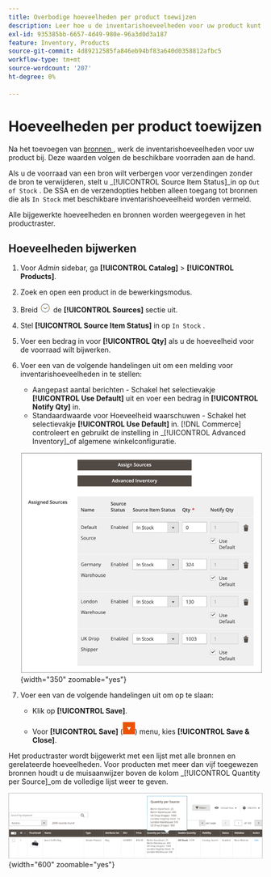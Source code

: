 ```yaml
---
title: Overbodige hoeveelheden per product toewijzen
description: Leer hoe u de inventarishoeveelheden voor uw product kunt bijwerken en de beschikbare voorraad kunt bijhouden.
exl-id: 935385bb-6657-4d49-980e-96a3d0d3a187
feature: Inventory, Products
source-git-commit: 4d89212585fa846eb94bf83a640d0358812afbc5
workflow-type: tm+mt
source-wordcount: '207'
ht-degree: 0%

---
```


# Hoeveelheden per product toewijzen

Na het toevoegen van [ bronnen ](sources-assign-per-product.md), werk de inventarishoeveelheden voor uw product bij. Deze waarden volgen de beschikbare voorraden aan de hand.

Als u de voorraad van een bron wilt verbergen voor verzendingen zonder de bron te verwijderen, stelt u _[!UICONTROL Source Item Status]_in op `Out of Stock` . De SSA en de verzendopties hebben alleen toegang tot bronnen die als `In Stock` met beschikbare inventarishoeveelheid worden vermeld.

Alle bijgewerkte hoeveelheden en bronnen worden weergegeven in het productraster.

## Hoeveelheden bijwerken

1. Voor _Admin_ sidebar, ga **[!UICONTROL Catalog]** > **[!UICONTROL Products]**.

1. Zoek en open een product in de bewerkingsmodus.

1. Breid ![ selecteur van de Uitbreiding ](../assets/icon-display-expand.png) de **[!UICONTROL Sources]** sectie uit.

1. Stel **[!UICONTROL Source Item Status]** in op `In Stock` .

1. Voer een bedrag in voor **[!UICONTROL Qty]** als u de hoeveelheid voor de voorraad wilt bijwerken.

1. Voer een van de volgende handelingen uit om een melding voor inventarishoeveelheden in te stellen:

   - Aangepast aantal berichten - Schakel het selectievakje **[!UICONTROL Use Default]** uit en voer een bedrag in **[!UICONTROL Notify Qty]** in.
   - Standaardwaarde voor Hoeveelheid waarschuwen - Schakel het selectievakje **[!UICONTROL Use Default]** in. [!DNL Commerce] controleert en gebruikt de instelling in _[!UICONTROL Advanced Inventory]_of algemene winkelconfiguratie.

   ![ de Hoeveelheden van het Product van de Update per Source ](assets/inventory-product-quantity-edit.png){width="350" zoomable="yes"}

1. Voer een van de volgende handelingen uit om op te slaan:

   - Klik op **[!UICONTROL Save]**.

   - Voor **[!UICONTROL Save]** (![ de pijl van het Menu ](../assets/icon-menu-down-arrow-red.png)) menu, kies **[!UICONTROL Save & Close]**.


Het productraster wordt bijgewerkt met een lijst met alle bronnen en gerelateerde hoeveelheden. Voor producten met meer dan vijf toegewezen bronnen houdt u de muisaanwijzer boven de kolom _[!UICONTROL Quantity per Source]_om de volledige lijst weer te geven.

![ de hoeveelheden van het Product per bron ](assets/inventory-product-quantity.png){width="600" zoomable="yes"}
